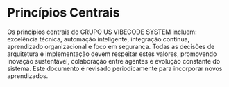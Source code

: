 # Princípios Centrais

Os princípios centrais do GRUPO US VIBECODE SYSTEM incluem: excelência técnica, automação inteligente, integração contínua, aprendizado organizacional e foco em segurança. Todas as decisões de arquitetura e implementação devem respeitar estes valores, promovendo inovação sustentável, colaboração entre agentes e evolução constante do sistema. Este documento é revisado periodicamente para incorporar novos aprendizados.
